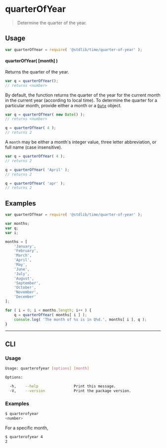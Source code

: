 # quarterOfYear

> Determine the quarter of the year.

<section class="usage">

## Usage

``` javascript
var quarterOfYear = require( '@stdlib/time/quarter-of-year' );
```


#### quarterOfYear( \[month\] )

Returns the quarter of the year.

``` javascript
var q = quarterOfYear();
// returns <number>
```

By default, the function returns the quarter of the year for the current month in the current year (according to local time). To determine the quarter for a particular month, provide either a month or a [`Date`][date-object] object.

``` javascript
var q = quarterOfYear( new Date() );
// returns <number>

q = quarterOfYear( 4 );
// returns 2
```

A `month` may be either a month's integer value, three letter abbreviation, or full name (case insensitive).

``` javascript
var q = quarterOfYear( 4 );
// returns 2

q = quarterOfYear( 'April' );
// returns 2

q = quarterOfYear( 'apr' );
// returns 2
```

</section>

<!-- /.usage -->


<section class="examples">

## Examples

``` javascript
var quarterOfYear = require( '@stdlib/time/quarter-of-year' );

var months;
var q;
var i;

months = [
    'January',
    'February',
    'March',
    'April',
    'May',
    'June',
    'July',
    'August',
    'September',
    'October',
    'November',
    'December'
];

for ( i = 0; i < months.length; i++ ) {
    q = quarterOfYear( months[ i ] );
    console.log( 'The month of %s is in Q%d.', months[ i ], q );
}
```

</section>

<!-- /.examples -->


---

<section class="cli">

## CLI

<section class="usage">

### Usage

``` bash
Usage: quarterofyear [options] [month]

Options:

  -h,    --help                Print this message.
  -V,    --version             Print the package version.
```

</section>

<!-- /.usage -->

<section class="examples">

### Examples

``` bash
$ quarterofyear
<number>
```

For a specific month,

``` bash
$ quarterofyear 4
2
```

</section>

<!-- /.examples -->

</section>

<!-- /.cli -->


<section class="links">

[date-object]: https://developer.mozilla.org/en-US/docs/Web/JavaScript/Reference/Global_Objects/Date

</section>

<!-- /.links -->
